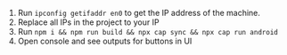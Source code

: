 1. Run `ipconfig getifaddr en0` to get the IP address of the machine.
2. Replace all IPs in the project to your IP
3. Run `npm i && npm run build && npx cap sync && npx cap run android`
4. Open console and see outputs for buttons in UI
